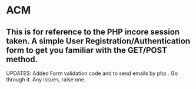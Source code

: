 # ACM
This is for reference to the PHP incore session taken. 
A simple User Registration/Authentication form to get you familiar with the GET/POST method.
---------------------------------------------------------------------------------
UPDATES: Added Form validation code and  to send emails by php . 
Go through it. Any issues, raise one.
